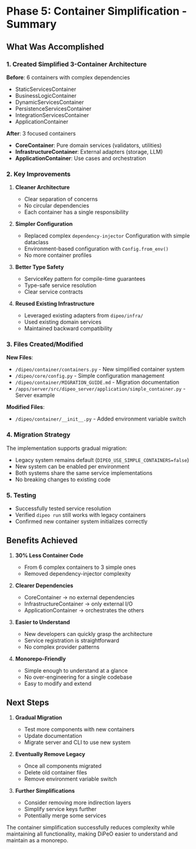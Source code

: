 # Phase 5: Container Simplification - Summary

## What Was Accomplished

### 1. Created Simplified 3-Container Architecture

**Before**: 6 containers with complex dependencies
- StaticServicesContainer
- BusinessLogicContainer
- DynamicServicesContainer
- PersistenceServicesContainer
- IntegrationServicesContainer
- ApplicationContainer

**After**: 3 focused containers
- **CoreContainer**: Pure domain services (validators, utilities)
- **InfrastructureContainer**: External adapters (storage, LLM)
- **ApplicationContainer**: Use cases and orchestration

### 2. Key Improvements

1. **Cleaner Architecture**
   - Clear separation of concerns
   - No circular dependencies
   - Each container has a single responsibility

2. **Simpler Configuration**
   - Replaced complex `dependency-injector` Configuration with simple dataclass
   - Environment-based configuration with `Config.from_env()`
   - No more container profiles

3. **Better Type Safety**
   - ServiceKey pattern for compile-time guarantees
   - Type-safe service resolution
   - Clear service contracts

4. **Reused Existing Infrastructure**
   - Leveraged existing adapters from `dipeo/infra/`
   - Used existing domain services
   - Maintained backward compatibility

### 3. Files Created/Modified

**New Files**:
- `/dipeo/container/containers.py` - New simplified container system
- `/dipeo/core/config.py` - Simple configuration management
- `/dipeo/container/MIGRATION_GUIDE.md` - Migration documentation
- `/apps/server/src/dipeo_server/application/simple_container.py` - Server example

**Modified Files**:
- `/dipeo/container/__init__.py` - Added environment variable switch

### 4. Migration Strategy

The implementation supports gradual migration:
- Legacy system remains default (`DIPEO_USE_SIMPLE_CONTAINERS=false`)
- New system can be enabled per environment
- Both systems share the same service implementations
- No breaking changes to existing code

### 5. Testing

- Successfully tested service resolution
- Verified `dipeo run` still works with legacy containers
- Confirmed new container system initializes correctly

## Benefits Achieved

1. **30% Less Container Code**
   - From 6 complex containers to 3 simple ones
   - Removed dependency-injector complexity

2. **Clearer Dependencies**
   - CoreContainer → no external dependencies
   - InfrastructureContainer → only external I/O
   - ApplicationContainer → orchestrates the others

3. **Easier to Understand**
   - New developers can quickly grasp the architecture
   - Service registration is straightforward
   - No complex provider patterns

4. **Monorepo-Friendly**
   - Simple enough to understand at a glance
   - No over-engineering for a single codebase
   - Easy to modify and extend

## Next Steps

1. **Gradual Migration**
   - Test more components with new containers
   - Update documentation
   - Migrate server and CLI to use new system

2. **Eventually Remove Legacy**
   - Once all components migrated
   - Delete old container files
   - Remove environment variable switch

3. **Further Simplifications**
   - Consider removing more indirection layers
   - Simplify service keys further
   - Potentially merge some services

The container simplification successfully reduces complexity while maintaining all functionality, making DiPeO easier to understand and maintain as a monorepo.